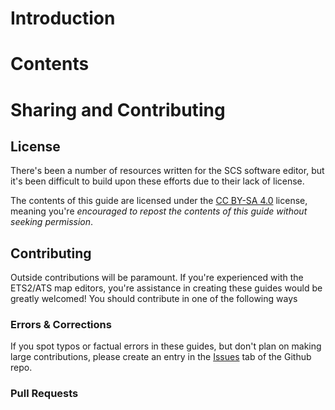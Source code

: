 # Introduction

# Contents

# Sharing and Contributing

## License
There's been a number of resources written for the SCS software editor, but it's been difficult to build upon these efforts due to their lack of license.

The contents of this guide are licensed under the [CC BY-SA 4.0](https://creativecommons.org/licenses/by-sa/4.0/) license, meaning you're _encouraged to repost the contents of this guide without seeking permission_.

## Contributing
Outside contributions will be paramount. If you're experienced with the ETS2/ATS map editors, you're assistance in creating these guides would be greatly welcomed! You should contribute in one of the following ways

### Errors & Corrections
If you spot typos or factual errors in these guides, but don't plan on making large contributions, please create an entry in the [Issues](user/repo/issues) tab of the Github repo.

### Pull Requests
